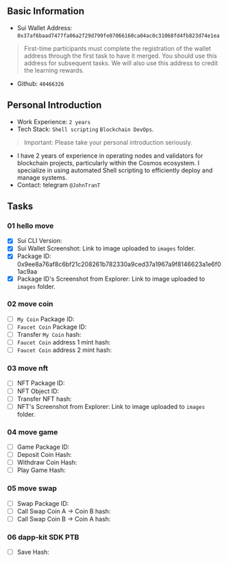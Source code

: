 ## Basic Information
- Sui Wallet Address: `0x37af6baad7477fa06a2f29d799fe07066160ca04ac0c31068fd4fb823d74e1ea`
> First-time participants must complete the registration of the wallet address through the first task to have it merged. You should use this address for subsequent tasks. We will also use this address to credit the learning rewards.
- Github: `40466326`

## Personal Introduction
- Work Experience: `2 years`
- Tech Stack: `Shell scripting` `Blockchain DevOps`.
> Important: Please take your personal introduction seriously.
- I have 2 years of experience in operating nodes and validators for blockchain projects, particularly within the Cosmos ecosystem. I specialize in using automated Shell scripting to efficiently deploy and manage systems.
- Contact: telegram `@JohnTranT`

## Tasks

### 01 hello move
- [x] Sui CLI Version: 
- [x] Sui Wallet Screenshot: Link to image uploaded to `images` folder.
- [x] Package ID: 0x9ee8a76af8c6bf21c208261b782330a9ced37a1967a9f8146623a1e6f01ac9aa
- [x] Package ID's Screenshot from Explorer: Link to image uploaded to `images` folder.

### 02 move coin
- [ ] `My Coin` Package ID:
- [ ] `Faucet Coin` Package ID:
- [ ] Transfer `My Coin` hash:
- [ ] `Faucet Coin` address 1 mint hash:
- [ ] `Faucet Coin` address 2 mint hash:

### 03 move nft
- [ ] NFT Package ID:
- [ ] NFT Object ID:
- [ ] Transfer NFT hash:
- [ ] NFT's Screenshot from Explorer: Link to image uploaded to `images` folder.

### 04 move game
- [ ] Game Package ID:
- [ ] Deposit Coin Hash:
- [ ] Withdraw Coin Hash:
- [ ] Play Game Hash:

### 05 move swap
- [ ] Swap Package ID:
- [ ] Call Swap Coin A -> Coin B hash:
- [ ] Call Swap Coin B -> Coin A hash:

### 06 dapp-kit SDK PTB
- [ ] Save Hash:
